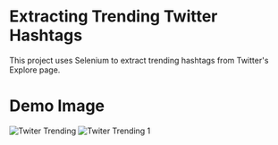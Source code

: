 # Extracting Trending Twitter Hashtags

This project uses Selenium to extract trending hashtags from Twitter's Explore page.

# Demo Image
![Twiter Trending](https://github.com/Ashu993586/Extracting-Trending-Twitter-Hashtags/assets/128889803/404e43b2-5e81-4962-ac8a-78894db78caf)
![Twiter Trending 1](https://github.com/Ashu993586/Extracting-Trending-Twitter-Hashtags/assets/128889803/b32967d4-d4c7-49cd-b7a9-98bed1cc109d)

